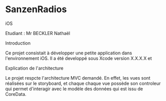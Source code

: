 SanzenRadios
============

iOS

Etudiant : Mr BECKLER Nathaël

Introduction

Ce projet consistait à développer une petite application dans l'environnement iOS.
Il a été developpé sous Xcode version X.X.X.X et 

Explication de l'architecture

Le projet respcte l'architecture MVC demandé.
En effet, les vues sont réalisées sur le storyboard, 
et chaque chaque vue possède son controleur qui permet
d'interagir avec le modèle des données qui est issu de CoreData.

